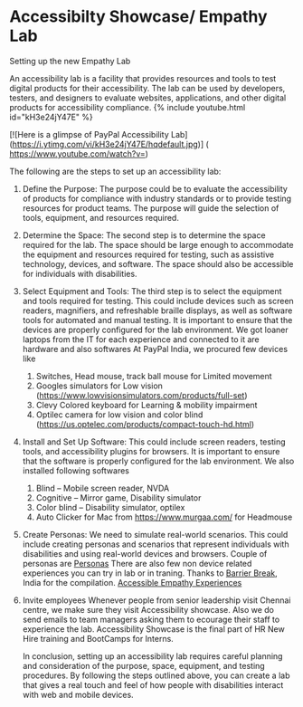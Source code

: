 # Accessibilty Showcase/ Empathy Lab
Setting up the new Empathy Lab

An accessibility lab is a facility that provides resources and tools to test digital products for their accessibility. The lab can be used by developers, testers, and designers to evaluate websites, applications, and other digital products for accessibility compliance. 
{% include youtube.html id="kH3e24jY47E" %}

[![Here is a glimpse of PayPal Accessibility Lab]
(https://i.ytimg.com/vi/kH3e24jY47E/hqdefault.jpg)]
( https://www.youtube.com/watch?v=)

The following are the steps to set up an accessibility lab:

1. Define the Purpose: The purpose could be to evaluate the accessibility of products for compliance with industry standards or to provide testing resources for product teams. The purpose will guide the selection of tools, equipment, and resources required.

2. Determine the Space: The second step is to determine the space required for the lab. The space should be large enough to accommodate the equipment and resources required for testing, such as assistive technology, devices, and software. The space should also be accessible for individuals with disabilities.

3. Select Equipment and Tools: The third step is to select the equipment and tools required for testing. This could include devices such as screen readers, magnifiers, and refreshable braille displays, as well as software tools for automated and manual testing. It is important to ensure that the devices are properly configured for the lab environment.
   We got loaner laptops from the IT for each experience and connected to it are hardware and also softwares
   At PayPal India, we procured few devices like
      1. Switches, Head mouse, track ball mouse for Limited movement
      2. Googles simulators for Low vision (https://www.lowvisionsimulators.com/products/full-set)
      3.  Clevy Colored keyboard for Learning & mobility impairment
      4. Optilec camera for low vision and color blind (https://us.optelec.com/products/compact-touch-hd.html)

4. Install and Set Up Software: 
    This could include screen readers, testing tools, and accessibility plugins for browsers. It is important to ensure that the software is properly configured for the lab environment.
   We also installed following softwares
      1. Blind – Mobile screen reader, NVDA
      2. Cognitive – Mirror game, Disability simulator 
      3. Color blind – Disability  simulator, optilex
      4. Auto Clicker for Mac from https://www.murgaa.com/ for Headmouse 

5. Create Personas: We need to  simulate real-world scenarios. This could include creating personas and scenarios that represent individuals with disabilities and using real-world devices and browsers.
    Couple of personas are [Personas](Personas)
    There are also few non device related experiences you can try in lab or in traning. Thanks to [Barrier Break](https://www.barrierbreak.com/), India for the compilation.
   [Accessible Empathy Experiences](Accessible-Empathy-Experiences.pdf)

6. Invite employees
     Whenever people from senior leadership visit Chennai centre, we make sure they visit Accessibility showcase. Also we do send emails to team managers asking them to ecourage their staff to experience the lab. Accessibility Showcase is the final part of HR New Hire training and BootCamps for Interns. 

     In conclusion, setting up an accessibility lab requires careful planning and consideration of the purpose, space, equipment, and testing procedures. By following the steps outlined above, you can create a lab that gives a real touch and feel of how people with disabilities interact with web and mobile devices. 

